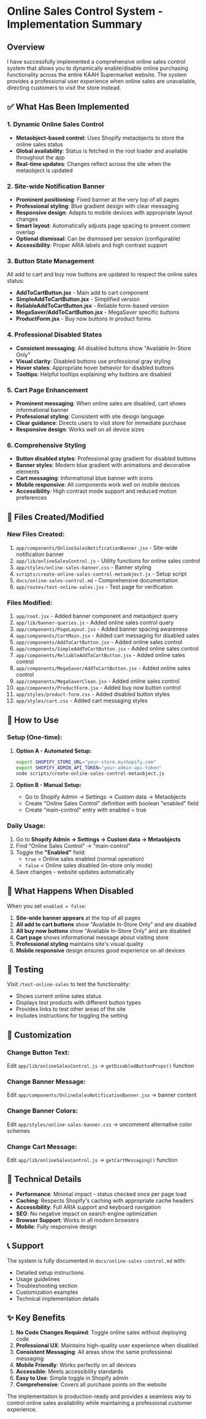 # Online Sales Control System - Implementation Summary

## Overview

I have successfully implemented a comprehensive online sales control system that allows you to dynamically enable/disable online purchasing functionality across the entire KAAH Supermarket website. The system provides a professional user experience when online sales are unavailable, directing customers to visit the store instead.

## ✅ What Has Been Implemented

### 1. **Dynamic Online Sales Control**
- **Metaobject-based control**: Uses Shopify metaobjects to store the online sales status
- **Global availability**: Status is fetched in the root loader and available throughout the app
- **Real-time updates**: Changes reflect across the site when the metaobject is updated

### 2. **Site-wide Notification Banner**
- **Prominent positioning**: Fixed banner at the very top of all pages
- **Professional styling**: Blue gradient design with clear messaging
- **Responsive design**: Adapts to mobile devices with appropriate layout changes
- **Smart layout**: Automatically adjusts page spacing to prevent content overlap
- **Optional dismissal**: Can be dismissed per session (configurable)
- **Accessibility**: Proper ARIA labels and high contrast support

### 3. **Button State Management**
All add to cart and buy now buttons are updated to respect the online sales status:
- **AddToCartButton.jsx** - Main add to cart component
- **SimpleAddToCartButton.jsx** - Simplified version
- **ReliableAddToCartButton.jsx** - Reliable form-based version
- **MegaSaver/AddToCartButton.jsx** - MegaSaver specific buttons
- **ProductForm.jsx** - Buy now buttons in product forms

### 4. **Professional Disabled States**
- **Consistent messaging**: All disabled buttons show "Available In-Store Only"
- **Visual clarity**: Disabled buttons use professional gray styling
- **Hover states**: Appropriate hover behavior for disabled buttons
- **Tooltips**: Helpful tooltips explaining why buttons are disabled

### 5. **Cart Page Enhancement**
- **Prominent messaging**: When online sales are disabled, cart shows informational banner
- **Professional styling**: Consistent with site design language
- **Clear guidance**: Directs users to visit store for immediate purchase
- **Responsive design**: Works well on all device sizes

### 6. **Comprehensive Styling**
- **Button disabled styles**: Professional gray gradient for disabled buttons
- **Banner styles**: Modern blue gradient with animations and decorative elements
- **Cart messaging**: Informational blue banner with icons
- **Mobile responsive**: All components work well on mobile devices
- **Accessibility**: High contrast mode support and reduced motion preferences

## 📁 Files Created/Modified

### New Files Created:
1. `app/components/OnlineSalesNotificationBanner.jsx` - Site-wide notification banner
2. `app/lib/onlineSalesControl.js` - Utility functions for online sales control
3. `app/styles/online-sales-banner.css` - Banner styling
4. `scripts/create-online-sales-control-metaobject.js` - Setup script
5. `docs/online-sales-control.md` - Comprehensive documentation
6. `app/routes/test-online-sales.jsx` - Test page for verification

### Files Modified:
1. `app/root.jsx` - Added banner component and metaobject query
2. `app/lib/banner-queries.js` - Added online sales control query
3. `app/components/PageLayout.jsx` - Added banner spacing awareness
4. `app/components/CartMain.jsx` - Added cart messaging for disabled sales
5. `app/components/AddToCartButton.jsx` - Added online sales control
6. `app/components/SimpleAddToCartButton.jsx` - Added online sales control
7. `app/components/ReliableAddToCartButton.jsx` - Added online sales control
8. `app/components/MegaSaver/AddToCartButton.jsx` - Added online sales control
9. `app/components/MegaSaverClean.jsx` - Added online sales control
10. `app/components/ProductForm.jsx` - Added buy now button control
11. `app/styles/product-form.css` - Added disabled button styles
12. `app/styles/cart.css` - Added cart messaging styles

## 🚀 How to Use

### Setup (One-time):
1. **Option A - Automated Setup:**
   ```bash
   export SHOPIFY_STORE_URL="your-store.myshopify.com"
   export SHOPIFY_ADMIN_API_TOKEN="your-admin-api-token"
   node scripts/create-online-sales-control-metaobject.js
   ```

2. **Option B - Manual Setup:**
   - Go to Shopify Admin → Settings → Custom data → Metaobjects
   - Create "Online Sales Control" definition with boolean "enabled" field
   - Create "main-control" entry with enabled = true

### Daily Usage:
1. Go to **Shopify Admin → Settings → Custom data → Metaobjects**
2. Find "Online Sales Control" → "main-control"
3. Toggle the **"Enabled"** field:
   - `true` = Online sales enabled (normal operation)
   - `false` = Online sales disabled (in-store only mode)
4. Save changes - website updates automatically

## 🎯 What Happens When Disabled

When you set `enabled = false`:

1. **Site-wide banner appears** at the top of all pages
2. **All add to cart buttons** show "Available In-Store Only" and are disabled
3. **All buy now buttons** show "Available In-Store Only" and are disabled
4. **Cart page** shows informational message about visiting store
5. **Professional styling** maintains site's visual quality
6. **Mobile responsive** design ensures good experience on all devices

## 🧪 Testing

Visit `/test-online-sales` to test the functionality:
- Shows current online sales status
- Displays test products with different button types
- Provides links to test other areas of the site
- Includes instructions for toggling the setting

## 🎨 Customization

### Change Button Text:
Edit `app/lib/onlineSalesControl.js` → `getDisabledButtonProps()` function

### Change Banner Message:
Edit `app/components/OnlineSalesNotificationBanner.jsx` → banner content

### Change Banner Colors:
Edit `app/styles/online-sales-banner.css` → uncomment alternative color schemes

### Change Cart Message:
Edit `app/lib/onlineSalesControl.js` → `getCartMessaging()` function

## 🔧 Technical Details

- **Performance**: Minimal impact - status checked once per page load
- **Caching**: Respects Shopify's caching with appropriate cache headers
- **Accessibility**: Full ARIA support and keyboard navigation
- **SEO**: No negative impact on search engine optimization
- **Browser Support**: Works in all modern browsers
- **Mobile**: Fully responsive design

## 📞 Support

The system is fully documented in `docs/online-sales-control.md` with:
- Detailed setup instructions
- Usage guidelines
- Troubleshooting section
- Customization examples
- Technical implementation details

## ✨ Key Benefits

1. **No Code Changes Required**: Toggle online sales without deploying code
2. **Professional UX**: Maintains high-quality user experience when disabled
3. **Consistent Messaging**: All areas show the same professional messaging
4. **Mobile Friendly**: Works perfectly on all devices
5. **Accessible**: Meets accessibility standards
6. **Easy to Use**: Simple toggle in Shopify admin
7. **Comprehensive**: Covers all purchase points on the website

The implementation is production-ready and provides a seamless way to control online sales availability while maintaining a professional customer experience.
